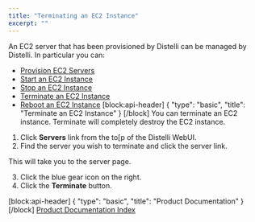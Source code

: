 ```yaml
---
title: "Terminating an EC2 Instance"
excerpt: ""
---
```

An EC2 server that has been provisioned by Distelli can be managed by Distelli. In particular you can:
* [Provision EC2 Servers](doc:provisioning-ec2-servers) 
* [Start an EC2 Instance](doc:starting-an-ec2-instance) 
* [Stop an EC2 Instance](doc:stopping-an-ec2-instance) 
* [Terminate an EC2 Instance](doc:terminating-an-ec2-instance) 
* [Reboot an EC2 Instance](doc:rebooting-an-ec2-instance)
[block:api-header]
{
  "type": "basic",
  "title": "Terminate an EC2 Instance"
}
[/block]
You can terminate an EC2 instance. Terminate will completely destroy the EC2 instance.

1. Click **Servers** link from the to[p of the Distelli WebUI.
2. Find the server you wish to terminate and click the server link.

This will take you to the server page.

3. Click the blue gear icon on the right.
4. Click the **Terminate** button.

[block:api-header]
{
  "type": "basic",
  "title": "Product Documentation"
}
[/block]
[Product Documentation Index](doc:product-documentation-index)
